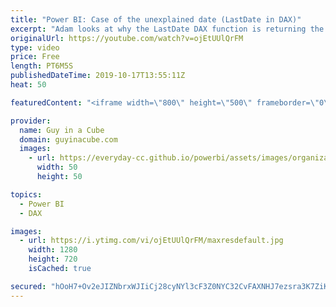 ```yaml
---
title: "Power BI: Case of the unexplained date (LastDate in DAX)"
excerpt: "Adam looks at why the LastDate DAX function is returning the wrong date within Power BI Desktop. Breaking down a twitter conversation.  Download files used in video: https://guyinacu.be/unexplaineddatesample   Twitter thread: https://twitter.com/dhawalmehta/status/1183750809646972929  Marco's Blog: https://www.sqlbi.com/articles/semi-additive-measures-in-dax/"
originalUrl: https://youtube.com/watch?v=ojEtUUlQrFM
type: video
price: Free
length: PT6M5S
publishedDateTime: 2019-10-17T13:55:11Z
heat: 50

featuredContent: "<iframe width=\"800\" height=\"500\" frameborder=\"0\" src=\"https://www.youtube.com/embed/ojEtUUlQrFM\" allow=\"accelerometer; autoplay; encrypted-media; gyroscope; picture-in-picture\" allowfullscreen></iframe>"

provider:
  name: Guy in a Cube
  domain: guyinacube.com
  images:
    - url: https://everyday-cc.github.io/powerbi/assets/images/organizations/guyinacube.com-50x50.jpg
      width: 50
      height: 50

topics:
  - Power BI
  - DAX

images:
  - url: https://i.ytimg.com/vi/ojEtUUlQrFM/maxresdefault.jpg
    width: 1280
    height: 720
    isCached: true

secured: "hOoH7+Ov2eJIZNbrxWJIiCj28cyNYl3cF3Z0NYC32CvFAXNHJ7ezsra3K7ZiKlF2eyICVVLOTsWm4F84I2pL+PwE4PScSlsvuC2sJR+2gYWFHzNDX+aAMIYK4GwiqvcKnnJUOatAUCCXkJa7MPkaChmgjW1w3Smt91h8c3wSpEc7g6RUCyIUcq8Dh2eWSjuzxw7G3W3zCbutAZmDxTJUssEncfPTiS8cdvY3VulI26OkWBnm5+f8+r/ym3tjOgRDqHa9rr1EJmb1feDFvtxAypb17iiruIvGu8VVDWMku96gkYMLjMY061d4qpRLrJzwDCMreTZ5gpOWx9FIoPPW467Dc5X2H5+4GcdhLDtnw2jb3nJTeU/2dtUjIVFz0bHwoXa4Bls9yOOKyRHzUj37+HRfa09wppX8KoYVMOWfxwA=;b8/vABuSXIQjG50RIzMp3A=="
---
```


